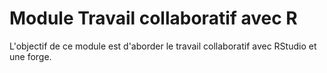 # Module Travail collaboratif avec R

L'objectif de ce module est d'aborder le travail collaboratif avec RStudio et une forge.
